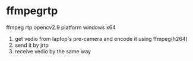 # ffmpegrtp
ffmpeg rtp opencv2.9
platform windows x64
1. get vedio from laptop's pre-camera and encode it using ffmpeg(h264)
2. send it by jrtp
3. receive vedio by the same way

